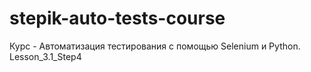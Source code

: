 # stepik-auto-tests-course
Курс - Автоматизация тестирования с помощью Selenium и Python. Lesson_3.1_Step4
